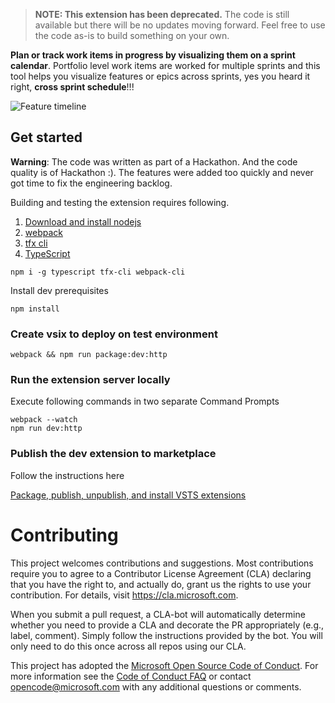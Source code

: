 > **NOTE: This extension has been deprecated.** The code is still available but there will be no updates moving forward. Feel free to use the code as-is to build something on your own.

**Plan or track work items in progress by visualizing them on a sprint calendar**. 
Portfolio level work items are worked for multiple sprints and this tool helps you visualize features or epics across sprints, yes you heard it right, **cross sprint schedule**!!!

![Feature timeline](images/FT_doc1.png "Feature timeline")


## Get started
**Warning**: The code was written as part of a Hackathon. And the code quality is of Hackathon :). The features were added too quickly and never got time to fix the engineering backlog.

Building and testing the extension requires following.

1) [Download and install nodejs](http://nodejs.org "nodejs")
2) [webpack](https://webpack.js.org/)
3) [tfx cli](https://docs.microsoft.com/en-us/vsts/extend/publish/command-line?view=vsts)
4) [TypeScript](https://www.typescriptlang.org/)
```
npm i -g typescript tfx-cli webpack-cli
```

Install dev prerequisites
```
npm install
```

### Create vsix to deploy on test environment
```
webpack && npm run package:dev:http
```
### Run the extension server locally
Execute following commands in two separate Command Prompts
```
webpack --watch
npm run dev:http
```
### Publish the dev extension to marketplace
Follow the instructions here

[Package, publish, unpublish, and install VSTS extensions
](https://docs.microsoft.com/en-us/vsts/extend/publish/overview?view=vsts)


# Contributing

This project welcomes contributions and suggestions.  Most contributions require you to agree to a
Contributor License Agreement (CLA) declaring that you have the right to, and actually do, grant us
the rights to use your contribution. For details, visit https://cla.microsoft.com.

When you submit a pull request, a CLA-bot will automatically determine whether you need to provide
a CLA and decorate the PR appropriately (e.g., label, comment). Simply follow the instructions
provided by the bot. You will only need to do this once across all repos using our CLA.

This project has adopted the [Microsoft Open Source Code of Conduct](https://opensource.microsoft.com/codeofconduct/).
For more information see the [Code of Conduct FAQ](https://opensource.microsoft.com/codeofconduct/faq/) or
contact [opencode@microsoft.com](mailto:opencode@microsoft.com) with any additional questions or comments.
